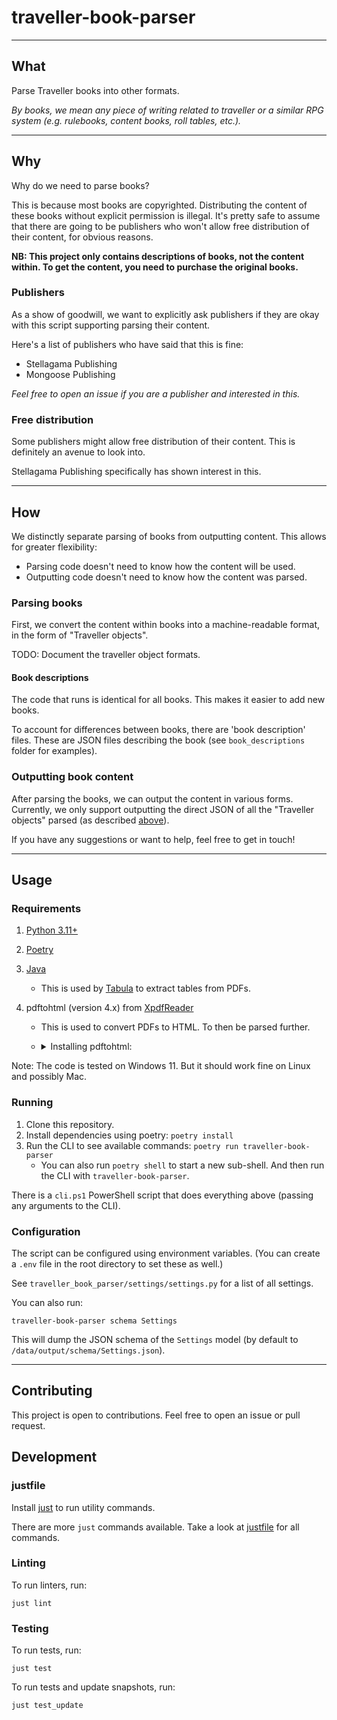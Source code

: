 # traveller-book-parser

---

## What

Parse Traveller books into other formats.

*By books, we mean any piece of writing related to traveller or a similar RPG system
 (e.g. rulebooks, content books, roll tables, etc.).*

---

## Why

Why do we need to parse books?

This is because most books are copyrighted.
Distributing the content of these books without explicit permission is illegal.
It's pretty safe to assume that there are going to be publishers who won't allow free distribution of their content, for obvious reasons.

**NB: This project only contains descriptions of books, not the content within.
To get the content, you need to purchase the original books.**

### Publishers

As a show of goodwill, we want to explicitly ask publishers if they are okay with this script supporting parsing their content.

Here's a list of publishers who have said that this is fine:
* Stellagama Publishing
* Mongoose Publishing

*Feel free to open an issue if you are a publisher and interested in this.*

### Free distribution

Some publishers might allow free distribution of their content.
This is definitely an avenue to look into.

Stellagama Publishing specifically has shown interest in this.

---

## How

We distinctly separate parsing of books from outputting content.
This allows for greater flexibility:
* Parsing code doesn't need to know how the content will be used.
* Outputting code doesn't need to know how the content was parsed.

### Parsing books

First, we convert the content within books into a machine-readable format, in the form of "Traveller objects".

TODO: Document the traveller object formats.

#### Book descriptions

The code that runs is identical for all books.
This makes it easier to add new books.

To account for differences between books, there are 'book description' files.
These are JSON files describing the book (see `book_descriptions` folder for examples).

### Outputting book content

After parsing the books, we can output the content in various forms.
Currently, we only support outputting the direct JSON of all the "Traveller objects" parsed (as described [above](#parsing-books)).

If you have any suggestions or want to help, feel free to get in touch!

---

## Usage

### Requirements

1. [Python 3.11+](https://www.python.org/downloads/)
2. [Poetry](https://python-poetry.org/docs/)
3. [Java](https://www.java.com/en/download/)
    * This is used by [Tabula](https://tabula.technology/) to extract tables from PDFs.
4. pdftohtml (version 4.x) from [XpdfReader](https://www.xpdfreader.com/download.html)
    * This is used to convert PDFs to HTML. To then be parsed further.
    * <details>
        <summary>Installing pdftohtml:</summary>

        * It's available in package managers under the name `xpdf-tools` (e.g. in Scoop).
        * It is pre-packaged with some Linux distributions (e.g. Ubuntu).
        * You can [download it here](https://www.xpdfreader.com/download.html) 
           (under "Download the Xpdf command line tools").

        Note: If `pdftohtml` is not globally installed,
         you can set `PDF_TO_HTML_EXECUTABLE` env var to the location of the executable.
 
    </details>

Note: The code is tested on Windows 11.
 But it should work fine on Linux and possibly Mac.

### Running

1. Clone this repository.
2. Install dependencies using poetry: `poetry install`
3. Run the CLI to see available commands: `poetry run traveller-book-parser`
   * You can also run `poetry shell` to start a new sub-shell. And then run the CLI with `traveller-book-parser`.

There is a `cli.ps1` PowerShell script that does everything above (passing any arguments to the CLI).

### Configuration

The script can be configured using environment variables.
(You can create a `.env` file in the root directory to set these as well.)

See `traveller_book_parser/settings/settings.py` for a list of all settings.

You can also run:
```shell
traveller-book-parser schema Settings
```
This will dump the JSON schema of the `Settings` model (by default to `/data/output/schema/Settings.json`).

---

## Contributing

This project is open to contributions.
Feel free to open an issue or pull request.

## Development

### justfile

Install [just](https://github.com/casey/just?tab=readme-ov-file#installation) to run utility commands.

There are more `just` commands available. Take a look at [justfile](./justfile) for all commands.

### Linting

To run linters, run:
```shell
just lint
```

### Testing

To run tests, run:
```shell
just test
```

To run tests and update snapshots, run:
```shell
just test_update
```
